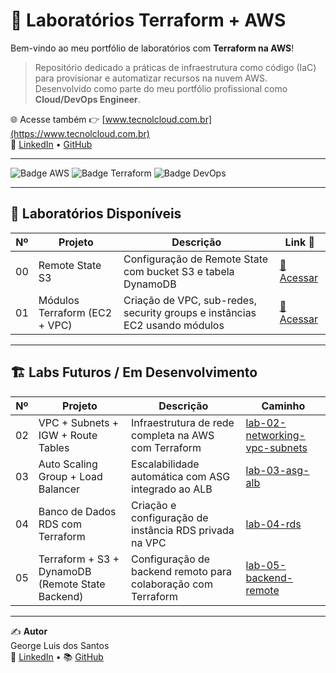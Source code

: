 # 🚀 Laboratórios Terraform + AWS

Bem-vindo ao meu portfólio de laboratórios com **Terraform na AWS**!  
> Repositório dedicado a práticas de infraestrutura como código (IaC) para provisionar e automatizar recursos na nuvem AWS.  
> Desenvolvido como parte do meu portfólio profissional como **Cloud/DevOps Engineer**.  

🌐 Acesse também 👉 [www.tecnolcloud.com.br](https://www.tecnolcloud.com.br)  
💼 [LinkedIn](https://www.linkedin.com/in/george-lsantos/) • [GitHub](https://github.com/George-lsantos)

---

![Badge AWS](https://img.shields.io/badge/AWS-Prático-orange?style=for-the-badge&logo=amazonaws)
![Badge Terraform](https://img.shields.io/badge/Terraform-IaC-623CE4?style=for-the-badge&logo=terraform)
![Badge DevOps](https://img.shields.io/badge/DevOps-Automação-blue?style=for-the-badge&logo=githubactions)

---

## 📁 Laboratórios Disponíveis

| Nº  | Projeto                          | Descrição                                                                 | Link 📎                                                                 |
| --- | -------------------------------- | ------------------------------------------------------------------------- | ----------------------------------------------------------------------- |
| 00  | 	Remote State S3   | 	Configuração de Remote State com bucket S3 e tabela DynamoDB | [🔗 Acessar](./lab-00-remote-state-S3)    
| 01  | Módulos Terraform (EC2 + VPC)    | Criação de VPC, sub-redes, security groups e instâncias EC2 usando módulos | [🔗 Acessar](./lab-01-modules-EC2-VPC)                                  |

---

## 🏗️ Labs Futuros / Em Desenvolvimento

| Nº   | Projeto                                          | Descrição                                                   | Caminho                                                                 |
| ---- | ------------------------------------------------ | ----------------------------------------------------------- | ----------------------------------------------------------------------- |
| 02   | VPC + Subnets + IGW + Route Tables               | Infraestrutura de rede completa na AWS com Terraform        | [lab-02-networking-vpc-subnets](./lab-02-networking-vpc-subnets)        |
| 03   | Auto Scaling Group + Load Balancer               | Escalabilidade automática com ASG integrado ao ALB          | [lab-03-asg-alb](./lab-03-asg-alb)                                      |
| 04   | Banco de Dados RDS com Terraform                 | Criação e configuração de instância RDS privada na VPC      | [lab-04-rds](./lab-04-rds)                                              |
| 05   | Terraform + S3 + DynamoDB (Remote State Backend) | Configuração de backend remoto para colaboração com Terraform | [lab-05-backend-remote](./lab-05-backend-remote)                        |

---

✍️ **Autor**  
George Luis dos Santos  
💼 [LinkedIn](https://www.linkedin.com/in/george-lsantos/) • 📚 [GitHub](https://github.com/George-lsantos)

